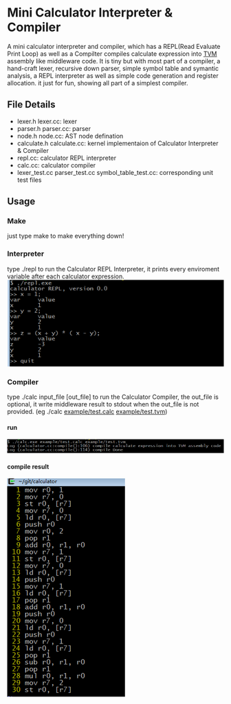 # Mini Calculator Interpreter & Compiler
A mini calculator interpreter and compiler, which has a REPL(Read Evaluate
Print Loop) as well as a Compilter compiles calculate expression into
[TVM](https://github.com/robin1001/tvm) assembly like middleware code.
It is tiny but with most part of a compiler, a hand-craft lexer, recursive down parser, 
simple symbol table and symantic analysis, a REPL interpreter 
as well as simple code generation and register allocation. 
it just for fun, showing all part of a simplest compiler. 

## File Details

* lexer.h lexer.cc: lexer
* parser.h parser.cc: parser
* node.h node.cc: AST node defination
* calculate.h calculate.cc: kernel implementaion of Calculator Interpreter & Compiler
* repl.cc: calculator REPL interpreter
* calc.cc: calculator compiler
* lexer_test.cc parser_test.cc symbol_table_test.cc: corresponding unit test files

## Usage

### Make
just type make to make everything down!

### Interpreter
type ./repl to run the Calculator REPL Interpreter, it prints every enviroment 
variable after each calculator expression.
![repl interpreter](./img/interpreter.png)

### Compiler
type ./calc input_file [out_file] to run the Calculator Compiler, the out_file is 
optional, it write middleware result to stdout when the out_file is not provided.
(eg ./calc [example/test.calc](./example/test.calc) [example/test.tvm](./example/test.tvm)) 
#### run
![run compiler](./img/run_compiler.png)
#### compile result
![calc compiler](./img/compiler.png)


